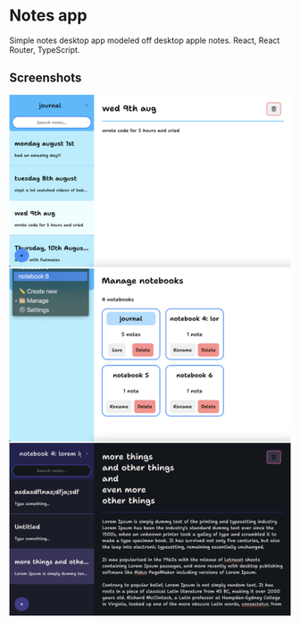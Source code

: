 # Notes app

Simple notes desktop app modeled off desktop apple notes.
React, React Router, TypeScript.

## Screenshots 
![Alt text](/screenshots/image.png)
![Alt text](/screenshots/image2.png)
![Alt text](/screenshots/image4.png)
